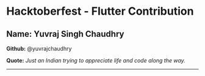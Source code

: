 # Hacktoberfest - Flutter Contribution

## Name: Yuvraj Singh Chaudhry

**Github:** @yuvrajchaudhry

**Quote:** *Just an Indian trying to appreciate life and code along the way.*

---
